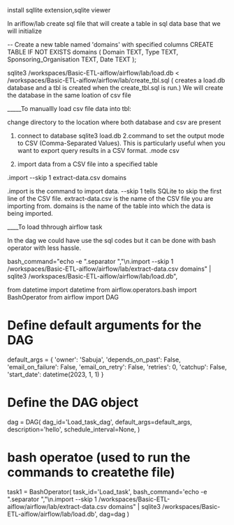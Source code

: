 install sqllite extension,sqlite viewer

In ariflow/lab create sql file that will create a table in sql data base that we will initialize

-- Create a new table named 'domains' with specified columns
CREATE TABLE IF NOT EXISTS domains (
    Domain TEXT,
    Type TEXT,
    Sponsoring_Organisation TEXT,
    Date TEXT
);

sqlite3 /workspaces/Basic-ETL-aiflow/airflow/lab/load.db < /workspaces/Basic-ETL-aiflow/airflow/lab/create_tbl.sql 
( creates a load.db database and a tbl is created when the create_tbl.sql is run.)
We will create the database in the same loation of csv file


_____To manuallly load csv file data into tbl:

change directory to the location where both database and csv are present

1. connect to database
sqlite3 load.db
2.command to set the output mode to CSV (Comma-Separated Values). This is particularly useful when you want to export query results in a CSV format.
.mode csv

3. import data from a CSV file into a specified table

 .import --skip 1 extract-data.csv domains

 .import is the command to import data.
--skip 1 tells SQLite to skip the first line of the CSV file.
extract-data.csv is the name of the CSV file you are importing from.
domains is the name of the table into which the data is being imported.

____To load thhrough airflow task 

In the dag we could have use the sql codes but it can be done with bash operator with less hassle.

bash_command="echo -e ".separator ","\n.import --skip 1 /workspaces/Basic-ETL-aiflow/airflow/lab/extract-data.csv domains" | sqlite3 /workspaces/Basic-ETL-aiflow/airflow/lab/load.db",











from datetime import datetime
from airflow.operators.bash import BashOperator
from airflow import DAG 


# Define default arguments for the DAG
default_args = {
    'owner': 'Sabuja',
    'depends_on_past': False,
    'email_on_failure': False,
    'email_on_retry': False,
    'retries': 0,
    'catchup': False,
    'start_date': datetime(2023, 1, 1)
}
# Define the DAG object
dag = DAG(
    dag_id='Load_task_dag', 
    default_args=default_args,
    description='hello',
    schedule_interval=None,
)
# bash operatoe (used to run the commands to createthe file)

task1 = BashOperator(
        task_id='Load_task', 
        bash_command='echo -e ".separator ","\n.import --skip 1 /workspaces/Basic-ETL-aiflow/airflow/lab/extract-data.csv domains" | sqlite3 /workspaces/Basic-ETL-aiflow/airflow/lab/load.db',
        dag=dag
    )



 